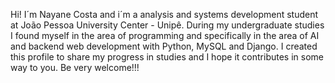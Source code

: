 Hi! I´m Nayane Costa and i´m a analysis and systems development student at João Pessoa University Center - Unipê.
During my undergraduate studies I found myself in the area of ​​programming and specifically in the area of ​​AI and 
backend web development with Python, MySQL and Django.
I created this profile to share my progress in studies and I hope it contributes in some way to you.
Be very welcome!!!
